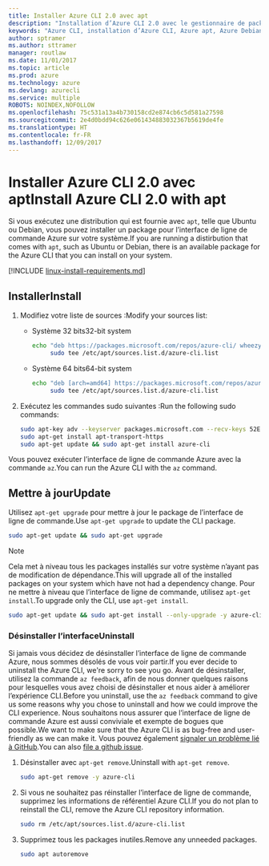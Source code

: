 ```yaml
---
title: Installer Azure CLI 2.0 avec apt
description: "Installation d’Azure CLI 2.0 avec le gestionnaire de package apt"
keywords: "Azure CLI, installation d’Azure CLI, Azure apt, Azure Debian, Azure Ubuntu"
author: sptramer
ms.author: sttramer
manager: routlaw
ms.date: 11/01/2017
ms.topic: article
ms.prod: azure
ms.technology: azure
ms.devlang: azurecli
ms.service: multiple
ROBOTS: NOINDEX,NOFOLLOW
ms.openlocfilehash: 75c531a13a4b730158cd2e874cb6c5d581a27598
ms.sourcegitcommit: 2e4d0bdd94c626e061434883032367b5619de4fe
ms.translationtype: HT
ms.contentlocale: fr-FR
ms.lasthandoff: 12/09/2017
---
```

# <a name="install-azure-cli-20-with-apt"></a><span data-ttu-id="6312c-104">Installer Azure CLI 2.0 avec apt</span><span class="sxs-lookup"><span data-stu-id="6312c-104">Install Azure CLI 2.0 with apt</span></span>

<span data-ttu-id="6312c-105">Si vous exécutez une distribution qui est fournie avec `apt`, telle que Ubuntu ou Debian, vous pouvez installer un package pour l’interface de ligne de commande Azure sur votre système.</span><span class="sxs-lookup"><span data-stu-id="6312c-105">If you are running a distirbution that comes with `apt`, such as Ubuntu or Debian, there is an available package for the Azure CLI that you can install on your system.</span></span>

[!INCLUDE [linux-install-requirements.md](includes/linux-install-requirements.md)]

## <a name="install"></a><span data-ttu-id="6312c-106">Installer</span><span class="sxs-lookup"><span data-stu-id="6312c-106">Install</span></span>

1. <span data-ttu-id="6312c-107">Modifiez votre liste de sources :</span><span class="sxs-lookup"><span data-stu-id="6312c-107">Modify your sources list:</span></span>

   - <span data-ttu-id="6312c-108">Système 32 bits</span><span class="sxs-lookup"><span data-stu-id="6312c-108">32-bit system</span></span>

     ```bash
     echo "deb https://packages.microsoft.com/repos/azure-cli/ wheezy main" | \
          sudo tee /etc/apt/sources.list.d/azure-cli.list
     ```

   - <span data-ttu-id="6312c-109">Système 64 bits</span><span class="sxs-lookup"><span data-stu-id="6312c-109">64-bit system</span></span>

     ```bash
     echo "deb [arch=amd64] https://packages.microsoft.com/repos/azure-cli/ wheezy main" | \
          sudo tee /etc/apt/sources.list.d/azure-cli.list
     ```

2. <span data-ttu-id="6312c-110">Exécutez les commandes sudo suivantes :</span><span class="sxs-lookup"><span data-stu-id="6312c-110">Run the following sudo commands:</span></span>

   ```bash
   sudo apt-key adv --keyserver packages.microsoft.com --recv-keys 52E16F86FEE04B979B07E28DB02C46DF417A0893
   sudo apt-get install apt-transport-https
   sudo apt-get update && sudo apt-get install azure-cli
   ```

<span data-ttu-id="6312c-111">Vous pouvez exécuter l’interface de ligne de commande Azure avec la commande `az`.</span><span class="sxs-lookup"><span data-stu-id="6312c-111">You can run the Azure CLI with the `az` command.</span></span>

## <a name="update"></a><span data-ttu-id="6312c-112">Mettre à jour</span><span class="sxs-lookup"><span data-stu-id="6312c-112">Update</span></span>

<span data-ttu-id="6312c-113">Utilisez `apt-get upgrade` pour mettre à jour le package de l’interface de ligne de commande.</span><span class="sxs-lookup"><span data-stu-id="6312c-113">Use `apt-get upgrade` to update the CLI package.</span></span>

   ```bash
   sudo apt-get update && sudo apt-get upgrade
   ```

> [!NOTE]
> <span data-ttu-id="6312c-114">Cela met à niveau tous les packages installés sur votre système n’ayant pas de modification de dépendance.</span><span class="sxs-lookup"><span data-stu-id="6312c-114">This will upgrade all of the installed packages on your system which have not had a dependency change.</span></span>
> <span data-ttu-id="6312c-115">Pour ne mettre à niveau que l’interface de ligne de commande, utilisez `apt-get install`.</span><span class="sxs-lookup"><span data-stu-id="6312c-115">To upgrade only the CLI, use `apt-get install`.</span></span>
> ```bash
> sudo apt-get update && sudo apt-get install --only-upgrade -y azure-cli
> ```

### <a name="uninstall"></a><span data-ttu-id="6312c-116">Désinstaller l’interface</span><span class="sxs-lookup"><span data-stu-id="6312c-116">Uninstall</span></span>

<span data-ttu-id="6312c-117">Si jamais vous décidez de désinstaller l’interface de ligne de commande Azure, nous sommes désolés de vous voir partir.</span><span class="sxs-lookup"><span data-stu-id="6312c-117">If you ever decide to uninstall the Azure CLI, we're sorry to see you go.</span></span> <span data-ttu-id="6312c-118">Avant de désinstaller, utilisez la commande `az feedback`, afin de nous donner quelques raisons pour lesquelles vous avez choisi de désinstaller et nous aider à améliorer l’expérience CLI.</span><span class="sxs-lookup"><span data-stu-id="6312c-118">Before you uninstall, use the `az feedback` command to give us some reasons why you chose to uninstall and how we could improve the CLI experience.</span></span> <span data-ttu-id="6312c-119">Nous souhaitons nous assurer que l’interface de ligne de commande Azure est aussi conviviale et exempte de bogues que possible.</span><span class="sxs-lookup"><span data-stu-id="6312c-119">We want to make sure that the Azure CLI is as bug-free and user-friendly as we can make it.</span></span> <span data-ttu-id="6312c-120">Vous pouvez également [signaler un problème lié à GitHub](https://github.com/Azure/azure-cli/issues).</span><span class="sxs-lookup"><span data-stu-id="6312c-120">You can also [file a github issue](https://github.com/Azure/azure-cli/issues).</span></span>

1. <span data-ttu-id="6312c-121">Désinstaller avec `apt-get remove`.</span><span class="sxs-lookup"><span data-stu-id="6312c-121">Uninstall with `apt-get remove`.</span></span>

    ```bash
    sudo apt-get remove -y azure-cli
    ```

2. <span data-ttu-id="6312c-122">Si vous ne souhaitez pas réinstaller l’interface de ligne de commande, supprimez les informations de référentiel Azure CLI.</span><span class="sxs-lookup"><span data-stu-id="6312c-122">If you do not plan to reinstall the CLI, remove the Azure CLI repository information.</span></span>

   ```bash
   sudo rm /etc/apt/sources.list.d/azure-cli.list
   ```

3. <span data-ttu-id="6312c-123">Supprimez tous les packages inutiles.</span><span class="sxs-lookup"><span data-stu-id="6312c-123">Remove any unneeded packages.</span></span>

   ```bash
   sudo apt autoremove
   ```
